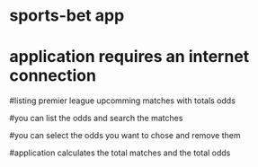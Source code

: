 # sports-bet app


# application requires an internet connection

#listing premier league upcomming matches with totals odds

#you can list the odds and search the matches

#you can select the odds you want to chose and remove them

#application calculates the total matches and the total odds


